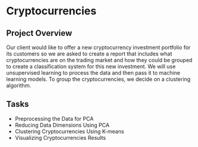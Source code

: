 # Cryptocurrencies
## Project Overview

Our client would like to offer a new cryptocurrency investment portfolio for its customers so we are asked to create a report that includes what cryptocurrencies are on the trading market and how they could be grouped to create a classification system for this new investment. We will use unsupervised learning to process the data and then pass it to machine learning models. To group the cryptocurrencies, we decide on a clustering algorithm.

## Tasks

* Preprocessing the Data for PCA
* Reducing Data Dimensions Using PCA
* Clustering Cryptocurrencies Using K-means
* Visualizing Cryptocurrencies Results
